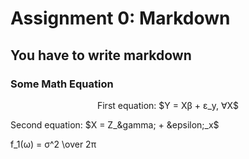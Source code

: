 # Assignment 0: Markdown
## You have to write markdown
### Some Math Equation
<p align="center">
First equation: $Y = X&beta; + &epsilon;_y, &forall;X$

Second equation: $X = Z_&gamma; + &epsilon;_x$

f_1(&omega;) = &sigma;^2 \over 2&pi;
</p>